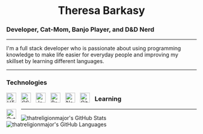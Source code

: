 <h1 style="text-align: center;">Theresa Barkasy</h1>

### Developer, Cat-Mom, Banjo Player, and D&D Nerd 
---
<p> I'm a full stack developer who is passionate about using programming knowledge to make life easier for everyday people and improving my skillset by learning different languages. </p>

---
### Technologies
<img align="left" alt="HTML5" width="26px" src="https://cdn.jsdelivr.net/gh/devicons/devicon/icons/html5/html5-original.svg" style="padding-right:10px;" />
<img align="left" alt="CSS3" width="26px" src="https://cdn.jsdelivr.net/gh/devicons/devicon/icons/css3/css3-original.svg" style="padding-right:10px;" />
<img align="left" alt="JavaScript" width="26px" src="https://cdn.jsdelivr.net/gh/devicons/devicon/icons/javascript/javascript-original.svg" style="padding-right:10px;" />
<img align="left" alt="React" width="26px" src="https://cdn.jsdelivr.net/gh/devicons/devicon/icons/react/react-original.svg" style="padding-right:10px;" />
<img align="left" alt="Node.js" width="26px" src="https://cdn.jsdelivr.net/gh/devicons/devicon/icons/nodejs/nodejs-original.svg" style="padding-right:10px;" />
<img align="left" alt="GitHub" width="26px" src="https://user-images.githubusercontent.com/3369400/139447912-e0f43f33-6d9f-45f8-be46-2df5bbc91289.png" style="padding-right:10px;" />

### Learning
<img align="left" alt="Python" width="26px" src="https://camo.githubusercontent.com/e9306bcaa5457a3bb58aa38c9f2fb71e856479bd7a3726204ca07412e45f667f/68747470733a2f2f7777772e766563746f726c6f676f2e7a6f6e652f6c6f676f732f707974686f6e2f707974686f6e2d69636f6e2e737667" style="padding-right:10px;" />

---

<img align="left" alt="thatreligionmajor's GitHub Stats" src="https://github-readme-stats.vercel.app/api?username=thatreligionmajor&show_icons=true&hide_border=true&theme=transparent" />
<img align="left" alt="thatreligionmajor's GitHub Languages" src="https://github-readme-stats.vercel.app/api/top-langs/?username=thatreligionmajor&layout=donut&hide_border=true&theme=transparent" />
<!--
**thatreligionmajor/thatreligionmajor** is a ✨ _special_ ✨ repository because its `README.md` (this file) appears on your GitHub profile.

Here are some ideas to get you started:
![Uploading 68747470733a2f2f63646e2e6a7364656c6976722e6e65742f67682f64657669636f6e732f64657669636f6e2f69636f6e732f68746d6c352f68746d6c352d6f726967696e616c2e737667.svg…]()

- 🔭 I’m currently working on ...
- 🌱 I’m currently learning ...
- 👯 I’m looking to collaborate on ...
- 🤔 I’m looking for help with ...
- 💬 Ask me about ...
- 📫 How to reach me: ...
- 😄 Pronouns: ...
- ⚡ Fun fact: ...
-->
